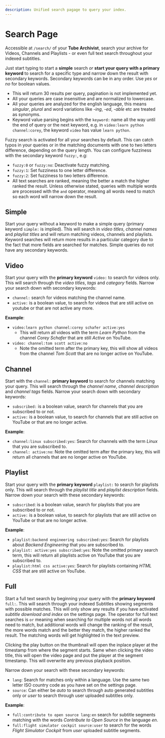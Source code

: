 ```yaml
---
description: Unified search pagage to query your index.
---
```


# Search Page
Accessible at `/search/` of your **Tube Archivist**, search your archive for Videos, Channels and Playlists - or even full text search throughout your indexed subtitles.

Just start typing to start a **simple** search *or* **start your query with a primary keyword** to search for a specific type and narrow down the result with secondary keywords. Secondary keywords can be in any order. Use *yes* or *no* for boolean values.

- This will return 30 results per query, pagination is not implemented yet.
- All your queries are case insensitive and are normalized to lowercase.
- All your queries are analyzed for the english language, this means *singular*, *plural* and word variations like *-ing*, *-ed*, *-able* etc are treated as synonyms.
- Keyword value parsing begins with the `keyword:` name all the way until the end of query or the next keyword, e.g. in `video:learn python channel:corey`, the keyword `video` has value `learn python`.

Fuzzy search is activated for all your searches by default. This can catch typos in your queries or in the matching documents with one to two letters difference, depending on the query length. You can configure fuzziness with the secondary keyword `fuzzy:`, e.g:

  - `fuzzy:0` or `fuzzy:no`: Deactivate fuzzy matching.
  - `fuzzy:1`: Set fuzziness to one letter difference.
  - `fuzzy:2`: Set fuzziness to two letters difference.
- All text searches are ranked, meaning the better a match the higher ranked the result. Unless otherwise stated, queries with multiple words are processed with the `and` operator, meaning all words need to match so each word will narrow down the result.

## Simple
Start your query without a keyword to make a simple query (primary keyword `simple:` is implied). This will search in *video titles*, *channel names* and *playlist titles* and will return matching videos, channels and playlists. Keyword searches will return more results in a particular category due to the fact that more fields are searched for matches. Simple queries do not have any secondary keywords.

## Video
Start your query with the **primary keyword** `video:` to search for videos only. This will search through the *video titles*, *tags* and *category* fields. Narrow your search down with secondary keywords:

- `channel:` search for videos matching the channel name.
- `active:` is a boolean value, to search for videos that are still active on youtube or that are not active any more.

**Example**:

- `video:learn python channel:corey schafer active:yes`
    - This will return all videos with the term *Learn Python* from the channel *Corey Schafer* that are still *Active* on YouTube.
- `video: channel:tom scott active:no`
    - Note the omitted term after the primary key, this will show all videos from the channel *Tom Scott* that are no longer active on YouTube.

## Channel
Start with the `channel:` **primary keyword** to search for channels matching your query. This will search through the *channel name*, *channel description* and *channel tags* fields. Narrow your search down with secondary keywords:

- `subscribed:` is a boolean value, search for channels that you are subscribed to or not.
- `active:` is a boolean value, to search for channels that are still active on YouTube or that are no longer active.

**Example**:

- `channel:linux subscribed:yes`: Search for channels with the term *Linux* that you are subscribed to.
- `channel: active:no`: Note the omitted term after the primary key, this will return all channels that are no longer active on YouTube.

## Playlist
Start your query with the **primary keyword** `playlist:` to search for playlists only. This will search through the *playlist title* and *playlist description* fields. Narrow down your search with these secondary keywords:

- `subscribed`: is a boolean value, search for playlists that you are subscribed to or not.
- `active:` is a boolean value, to search for playlists that are still active on YouTube or that are no longer active.

**Example**:

- `playlist:backend engineering subscribed:yes`: Search for playlists about *Backend Engineering* that you are subscribed to.
- `playlist: active:yes subscribed:yes`: Note the omitted primary search term, this will return all playlists active on YouTube that you are subscribed to.
- `playlist:html css active:yes`: Search for playlists containing *HTML CSS* that are still active on YouTube.

## Full
Start a full text search by beginning your query with the **primary keyword** `full:`. This will search through your indexed Subtitles showing segments with possible matches. This will only show any results if you have activated *subtitle download and index* on the settings page. The operator for full text searches is `or` meaning when searching for multiple words not all words need to match, but additional words will change the ranking of the result, the more words match and the better they match, the higher ranked the result. The matching words will get highlighted in the text preview.

Clicking the play button on the thumbnail will open the inplace player at the timestamp from where the segment starts. Same when clicking the video title, this will open the video page and put the player at the segment timestamp. This will overwrite any previous playback position.

Narrow down your search with these secondary keywords:

- `lang`: Search for matches only within a language. Use the same two letter ISO country code as you have set on the settings page.
- `source`: Can either be *auto* to search through auto generated subtitles only or *user* to search through user uploaded subtitles only.

**Example**:

- `full:contribute to open source lang:en` search for subtitle segments matching with the words *Contribute to Open Source* in the language *en*.
- `full:flight simulator cockpit source:user` to search for the words *Flight Simulator Cockpit* from *user* uploaded subtitle segments.
